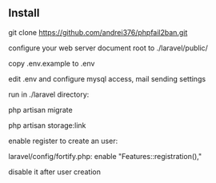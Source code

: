 
## Install

git clone https://github.com/andrei376/phpfail2ban.git


configure your web server document root to ./laravel/public/

copy .env.example to .env

edit .env and configure mysql access, mail sending settings 

run in ./laravel directory:

php artisan migrate

php artisan storage:link 


enable register to create an user:

laravel/config/fortify.php:  enable "Features::registration(),"

disable it after user creation


